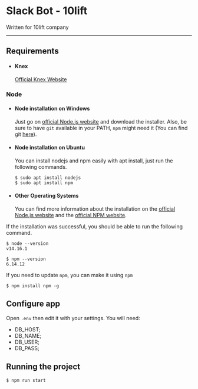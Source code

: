 # Slack Bot - 10lift

Written for 10lift company

---
## Requirements
- #### Knex
    [Official Knex Website](https://knexjs.org/)


### Node
- #### Node installation on Windows

  Just go on [official Node.js website](https://nodejs.org/) and download the installer.
Also, be sure to have `git` available in your PATH, `npm` might need it (You can find git [here](https://git-scm.com/)).

- #### Node installation on Ubuntu

  You can install nodejs and npm easily with apt install, just run the following commands.

      $ sudo apt install nodejs
      $ sudo apt install npm

- #### Other Operating Systems
  You can find more information about the installation on the [official Node.js website](https://nodejs.org/) and the [official NPM website](https://npmjs.org/).

If the installation was successful, you should be able to run the following command.

    $ node --version
    v14.16.1

    $ npm --version
    6.14.12

If you need to update `npm`, you can make it using `npm`

    $ npm install npm -g

### 
## Configure app

Open `.env` then edit it with your settings. You will need:

- DB_HOST;
- DB_NAME;
- DB_USER;
- DB_PASS;

## Running the project

    $ npm run start
